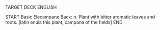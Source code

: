 TARGET DECK
ENGLISH

START
Basic
Elecampane
Back: n. Plant with bitter aromatic leaves and roots. [latin enula this plant, campana of the fields]
END
